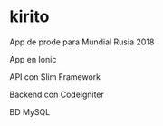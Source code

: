 # kirito
App de prode para Mundial Rusia 2018

<p>App en Ionic</p>
<p>API con Slim Framework</p>
<p>Backend con Codeigniter</p>
<p>BD MySQL</p>
